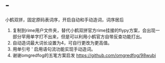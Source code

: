 # -
小鹤双拼，固定原码表词序，开启自动和手动造词，词序居后

1. 复制到rime用户文件夹，替代小鹤双拼官方rime挂接的flypy方案，会出现一部分罕用单字打不出来，但是可以利用小鹤官方自带反查功能打出。
2. 自动造词最大词长设置为4，可自行更改为更高值。
3. 用单引号 ' 启用语句流功能实现手动造词。
4. 谢谢omgredfog的五笔方案启发 https://github.com/omgredfog/98wubi
